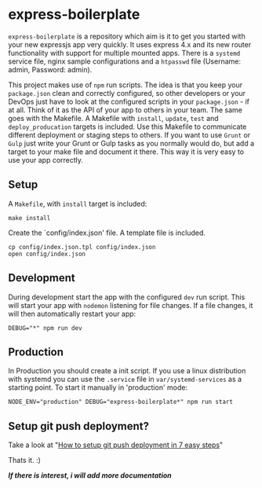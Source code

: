 express-boilerplate
===================

`express-boilerplate` is a repository which aim is it to get you started with your new expressjs app very quickly. It uses express 4.x and its new router functionality with support for multiple mounted apps.
There is a `systemd` service file, nginx sample configurations and a `htpasswd` file (Username: admin, Password: admin).

This project makes use of `npm` run scripts. The idea is that you keep your `package.json` clean and correctly configured, so other developers or your DevOps just have to look at the configured scripts in your `package.json` - if at all. Think of it as the API of your app to others in your team.
The same goes with the Makefile. A Makefile with `install`, `update`, `test` and `deploy_producation` targets is included. Use this Makefile to communicate different deployment or staging steps to others. If you want to use `Grunt` or `Gulp` just write your Grunt or Gulp tasks as you normally would do, but add a target to your make file and document it there. This way it is very easy to use your app correctly.


## Setup

A `Makefile`, with `install` target is included:

```shell
make install
```

Create the `config/index.json' file. A template file is included.
```shell
cp config/index.json.tpl config/index.json
open config/index.json
```


## Development

During development start the app with the configured `dev` run script. This will start your app with `nodemon` listening for file changes. If a file changes, it will then automatically restart your app:
```shell
DEBUG="*" npm run dev
```

## Production

In Production you should create a init script. If you use a linux distribution with systemd you can use the `.service` file in `var/systemd-services` as a starting point. To start it manually in 'production' mode:

```shell
NODE_ENV="production" DEBUG="express-boilerplate*" npm run start
```

## Setup git push deployment?
Take a look at "[How to setup git push deployment in 7 easy steps](https://gist.github.com/thomasfr/9691385)"

Thats it. :)

***If there is interest, i will add more documentation***
